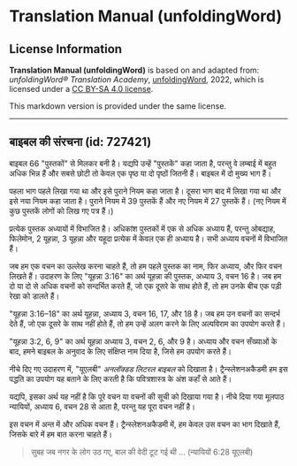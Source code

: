 # Translation Manual (unfoldingWord)

## License Information

**Translation Manual (unfoldingWord)** is based on and adapted from: _unfoldingWord® Translation Academy_, [unfoldingWord](https://unfoldingword.org/utw), 2022, which is licensed under a [CC BY-SA 4.0 license](https://creativecommons.org/licenses/by-sa/4.0/legalcode.en).

This markdown version is provided under the same license.



--------------------------------

## बाइबल की संरचना (id: 727421)

बाइबल 66 "पुस्तकों" से मिलकर बनी है। यद्यपि उन्हें "पुस्तकें" कहा जाता है, परन्तु वे लम्बाई में बहुत अधिक भिन्न हैं और सबसे छोटी तो केवल एक पृष्ठ या दो पृष्ठों जितनी हैं। बाइबल में दो मुख्य भाग हैं।

पहला भाग पहले लिखा गया था और इसे पुराने नियम कहा जाता है। दूसरा भाग बाद में लिखा गया था और इसे नया नियम कहा जाता है। पुराने नियम में 39 पुस्तकें हैं और नए नियम में 27 पुस्तकें हैं। (नए नियम में कुछ पुस्तकें लोगों को लिख गए पत्र हैं।)

प्रत्येक पुस्तक अध्यायों में विभाजित है। अधिकांश पुस्तकों में एक से अधिक अध्याय हैं, परन्तु ओबद्याह, फिलेमोन, 2 यूहन्ना, 3 यूहन्ना और यहूदा प्रत्येक में केवल एक ही अध्याय है। सभी अध्याय वचनों में विभाजित हैं।

जब हम एक वचन का उल्लेख करना चाहते हैं, तो हम पहले पुस्तक का नाम, फिर अध्याय, और फिर वचन लिखते हैं। उदाहरण के लिए "यूहन्ना 3:16" का अर्थ यूहन्ना की पुस्तक, अध्याय 3, वचन 16 है। जब हम दो या दो से अधिक वचनों को सन्दर्भित करते हैं, जो एक दूसरे के साथ होते हैं, तो हम उनके बीच एक पड़ी रेखा को डालते हैं।

"यूहन्ना 3:16–18" का अर्थ यूहन्ना, अध्याय 3, वचन 16, 17, और 18 है। जब हम उन वचनों का सन्दर्भ देते हैं, जो एक दूसरे के साथ नहीं होते हैं, तो हम उन्हें अलग करने के लिए अल्पविराम का उपयोग करते हैं।

"यूहन्ना 3:2, 6, 9" का अर्थ यूहन्ना अध्याय 3, वचन 2, 6, और 9 है। अध्याय और वचन सँख्याओं के बाद, हमने बाइबल के अनुवाद के लिए संक्षिप्त नाम दिया है, जिसे हम उपयोग करते हैं।

नीचे दिए गए उदाहरण में, "यूएलबी" *अनलॉक्डड लिटरल बाइबल* को दिखाता है। ट्रैन्स्लेशनअकैडमी हम इस पद्धति का उपयोग यह बताने के लिए करती है कि पवित्रशास्त्र के अंश कहाँ से आते हैं।

यद्यपि, इसका अर्थ यह नहीं है कि पूरे वचन या वचनों की सूची को दिखाया गया है। नीचे दिया गया मूलपाठ न्यायियों, अध्याय 6, वचन 28 से आता है, परन्तु यह पूरा वचन नहीं है।

इस वचन में अन्त में और अधिक वचन हैं। ट्रैन्स्लेशनअकैडमी में, हम केवल उस वचन का भाग दिखाते हैं, जिसके बारे में हम बात करना चाहते हैं।

> सुबह जब नगर के लोग उठ गए, बाल की वेदी टूट गई थी ... (न्यायियों 6:28 यूएलबी)


